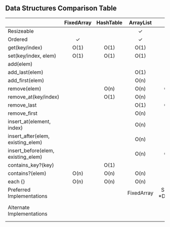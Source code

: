 
## Data Structures Comparison Table

|          | FixedArray | HashTable | ArrayList | LinkedList | Tree | Map/Dict/Hash | Set |
| :-------------------------------- | :-: | :-: | :-: | :-: | :-: | :-: | :-: |
| Resizeable                        |   |   | ✓ | ✓ | ✓ | ✓ | ✓ |
| Ordered                           | ✓ |   | ✓ | ✓ | ✓ |   |   |
| get(key/index)                    | O(1) | O(1) | O(1) | O(n) | O(log(n)) | O(1) | O(1) |
| set(key/index, elem)              | O(1) | O(1) | O(1) | O(n) | O(log(n)) | O(1) |      |
| add(elem)                         |      |      |      |      | O(log(n)) |      | O(1) |
| add_last(elem)                    |      |      | O(1) | O(1) |           |      |      |
| add_first(elem)                   |      |      | O(n) | O(1) |           |      |      |
| remove(elem)                      |      | O(n) | O(n) | O(n) / O(1)* | O(log(n)) | O(n) | O(1) |
| remove_at(key/index)              |      | O(1) | O(n) | O(n) | O(log(n)) | O(1) |      |
| remove_last                       |      |      | O(1) | O(n) / O(1)* |     |      |      |
| remove_first                      |      |      | O(n) | O(1) |           |      |      |
| insert_at(element, index)         |      |      | O(n) | O(n) | O(log(n)) |      |      |
| insert_after(elem, existing_elem) |      |      | O(n) | O(1) | O(log(n)) |      |      |
| insert_before(elem, existing_elem)|      |      | O(n) | O(n) / O(1)* | O(log(n)) |      |      |
| contains_key?(key)                |      | O(1) |      |      |           | O(1) |      |
| contains?(elem)                   | O(n) | O(n) | O(n) | O(n) | O(log(n)) | O(n) | O(1) |
| each {}                           | O(n) | O(n) | O(n) | O(n) | O(n)      | O(n) | O(n) |
| Preferred Implementations |  |  | FixedArray | SingleRefNode *DoubleRefNode | DoubleRefNode | HashTable | HashTable |
| Alternate Implementations |  |  |  | | | FixedArray ArrayList Tree | FixedArray ArrayList Tree |
